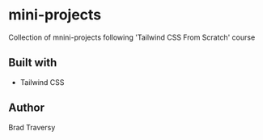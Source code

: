 # mini-projects

Collection of mnini-projects following 'Tailwind CSS From Scratch' course

## Built with

- Tailwind CSS

## Author

Brad Traversy
